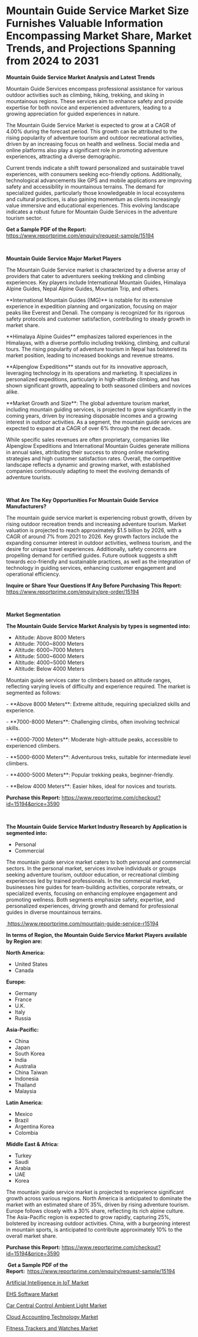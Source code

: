 <p><h1>Mountain Guide Service Market Size Furnishes Valuable Information Encompassing Market Share, Market Trends, and Projections Spanning from 2024 to 2031</h1></p><p><strong>Mountain Guide Service Market Analysis and Latest Trends</strong></p>
<p><p>Mountain Guide Services encompass professional assistance for various outdoor activities such as climbing, hiking, trekking, and skiing in mountainous regions. These services aim to enhance safety and provide expertise for both novice and experienced adventurers, leading to a growing appreciation for guided experiences in nature.</p><p>The Mountain Guide Service Market is expected to grow at a CAGR of 4.00% during the forecast period. This growth can be attributed to the rising popularity of adventure tourism and outdoor recreational activities, driven by an increasing focus on health and wellness. Social media and online platforms also play a significant role in promoting adventure experiences, attracting a diverse demographic.</p><p>Current trends indicate a shift toward personalized and sustainable travel experiences, with consumers seeking eco-friendly options. Additionally, technological advancements like GPS and mobile applications are improving safety and accessibility in mountainous terrains. The demand for specialized guides, particularly those knowledgeable in local ecosystems and cultural practices, is also gaining momentum as clients increasingly value immersive and educational experiences. This evolving landscape indicates a robust future for Mountain Guide Services in the adventure tourism sector.</p></p>
<p><strong>Get a Sample PDF of the Report:&nbsp;</strong> <a href="https://www.reportprime.com/enquiry/request-sample/15194?utm_campaign=83&utm_medium=2&utm_source=Github&utm_content=ia&utm_term=29112024&utm_id=mountain-guide-service">https://www.reportprime.com/enquiry/request-sample/15194</a></p>
<p>&nbsp;</p>
<p><strong>Mountain Guide Service Major Market Players</strong></p>
<p><p>The Mountain Guide Service market is characterized by a diverse array of providers that cater to adventurers seeking trekking and climbing experiences. Key players include International Mountain Guides, Himalaya Alpine Guides, Nepal Alpine Guides, Mountain Trip, and others. </p><p>**International Mountain Guides (IMG)** is notable for its extensive experience in expedition planning and organization, focusing on major peaks like Everest and Denali. The company is recognized for its rigorous safety protocols and customer satisfaction, contributing to steady growth in market share.</p><p>**Himalaya Alpine Guides** emphasizes tailored experiences in the Himalayas, with a diverse portfolio including trekking, climbing, and cultural tours. The rising popularity of adventure tourism in Nepal has bolstered its market position, leading to increased bookings and revenue streams.</p><p>**Alpenglow Expeditions** stands out for its innovative approach, leveraging technology in its operations and marketing. It specializes in personalized expeditions, particularly in high-altitude climbing, and has shown significant growth, appealing to both seasoned climbers and novices alike.</p><p>**Market Growth and Size**: The global adventure tourism market, including mountain guiding services, is projected to grow significantly in the coming years, driven by increasing disposable incomes and a growing interest in outdoor activities. As a segment, the mountain guide services are expected to expand at a CAGR of over 6% through the next decade. </p><p>While specific sales revenues are often proprietary, companies like Alpenglow Expeditions and International Mountain Guides generate millions in annual sales, attributing their success to strong online marketing strategies and high customer satisfaction rates. Overall, the competitive landscape reflects a dynamic and growing market, with established companies continuously adapting to meet the evolving demands of adventure tourists.</p></p>
<p>&nbsp;</p>
<p><strong>What Are The Key Opportunities For Mountain Guide Service Manufacturers?</strong></p>
<p><p>The mountain guide service market is experiencing robust growth, driven by rising outdoor recreation trends and increasing adventure tourism. Market valuation is projected to reach approximately $1.5 billion by 2026, with a CAGR of around 7% from 2021 to 2026. Key growth factors include the expanding consumer interest in outdoor activities, wellness tourism, and the desire for unique travel experiences. Additionally, safety concerns are propelling demand for certified guides. Future outlook suggests a shift towards eco-friendly and sustainable practices, as well as the integration of technology in guiding services, enhancing customer engagement and operational efficiency.</p></p>
<p><strong>Inquire or Share Your Questions If Any Before Purchasing This Report:</strong> <a href="https://www.reportprime.com/enquiry/pre-order/15194?utm_campaign=83&utm_medium=2&utm_source=Github&utm_content=ia&utm_term=29112024&utm_id=mountain-guide-service">https://www.reportprime.com/enquiry/pre-order/15194</a></p>
<p>&nbsp;</p>
<p><strong>Market Segmentation</strong></p>
<p><strong>The Mountain Guide Service Market Analysis by types is segmented into:</strong></p>
<p><ul><li>Altitude: Above 8000 Meters</li><li>Altitude: 7000~8000 Meters</li><li>Altitude: 6000~7000 Meters</li><li>Altitude: 5000~6000 Meters</li><li>Altitude: 4000~5000 Meters</li><li>Altitude: Below 4000 Meters</li></ul></p>
<p><p>Mountain guide services cater to climbers based on altitude ranges, reflecting varying levels of difficulty and experience required. The market is segmented as follows: </p><p>- **Above 8000 Meters**: Extreme altitude, requiring specialized skills and experience. </p><p>- **7000-8000 Meters**: Challenging climbs, often involving technical skills. </p><p>- **6000-7000 Meters**: Moderate high-altitude peaks, accessible to experienced climbers. </p><p>- **5000-6000 Meters**: Adventurous treks, suitable for intermediate level climbers. </p><p>- **4000-5000 Meters**: Popular trekking peaks, beginner-friendly. </p><p>- **Below 4000 Meters**: Easier hikes, ideal for novices and tourists.</p></p>
<p><strong>Purchase this Report:&nbsp;</strong><a href="https://www.reportprime.com/checkout?id=15194&price=3590&utm_campaign=83&utm_medium=2&utm_source=Github&utm_content=ia&utm_term=29112024&utm_id=mountain-guide-service">https://www.reportprime.com/checkout?id=15194&price=3590</a></p>
<p>&nbsp;</p>
<p><strong>The Mountain Guide Service Market Industry Research by Application is segmented into:</strong></p>
<p><ul><li>Personal</li><li>Commercial</li></ul></p>
<p><p>The mountain guide service market caters to both personal and commercial sectors. In the personal market, services involve individuals or groups seeking adventure tourism, outdoor education, or recreational climbing experiences led by trained professionals. In the commercial market, businesses hire guides for team-building activities, corporate retreats, or specialized events, focusing on enhancing employee engagement and promoting wellness. Both segments emphasize safety, expertise, and personalized experiences, driving growth and demand for professional guides in diverse mountainous terrains.</p></p>
<p><a href="https://www.reportprime.com/mountain-guide-service-r15194?utm_campaign=83&utm_medium=2&utm_source=Github&utm_content=ia&utm_term=29112024&utm_id=mountain-guide-service">&nbsp;https://www.reportprime.com/mountain-guide-service-r15194</a></p>
<p><strong>In terms of Region, the Mountain Guide Service Market Players available by Region are:</strong></p>
<p>
    <p> <strong> North America: </strong>
        <ul>
            <li>United States</li>
            <li>Canada</li>
        </ul>
        </p> 
    <p> <strong> Europe: </strong>
        <ul>
            <li>Germany</li>
            <li>France</li>
            <li>U.K.</li>
            <li>Italy</li>
            <li>Russia</li>
        </ul>
        </p> 
    <p> <strong> Asia-Pacific: </strong>
        <ul>
            <li>China</li>
            <li>Japan</li>
            <li>South Korea</li>
            <li>India</li>
            <li>Australia</li>
            <li>China Taiwan</li>
            <li>Indonesia</li>
            <li>Thailand</li>
            <li>Malaysia</li>
        </ul>
        </p> 
    <p> <strong> Latin America: </strong>
        <ul>
            <li>Mexico</li>
            <li>Brazil</li>
            <li>Argentina Korea</li>
            <li>Colombia</li>
        </ul>
        </p> 
    <p> <strong> Middle East & Africa: </strong>
        <ul>
            <li>Turkey</li>
            <li>Saudi</li>
            <li>Arabia</li>
            <li>UAE</li>
            <li>Korea</li>
        </ul>
    </p>
    </p>
<p><p>The mountain guide service market is projected to experience significant growth across various regions. North America is anticipated to dominate the market with an estimated share of 35%, driven by rising adventure tourism. Europe follows closely with a 30% share, reflecting its rich alpine culture. The Asia-Pacific region is expected to grow rapidly, capturing 25%, bolstered by increasing outdoor activities. China, with a burgeoning interest in mountain sports, is anticipated to contribute approximately 10% to the overall market share.</p></p>
<p><strong>Purchase this Report: </strong><a href="https://www.reportprime.com/checkout?id=15194&price=3590&utm_campaign=83&utm_medium=2&utm_source=Github&utm_content=ia&utm_term=29112024&utm_id=mountain-guide-service">https://www.reportprime.com/checkout?id=15194&price=3590</a></p>
<p>&nbsp;<strong>Get a Sample PDF of the Report:&nbsp;&nbsp;</strong><a href="https://www.reportprime.com/enquiry/request-sample/15194?utm_campaign=83&utm_medium=2&utm_source=Github&utm_content=ia&utm_term=29112024&utm_id=mountain-guide-service">https://www.reportprime.com/enquiry/request-sample/15194</a></p>
<p><strong></strong></p>
<p><p><a href="https://github.com/HobertDavis43/Market-Research-Report-List-1/blob/main/artificial-intelligence-in-iot-market.md?utm_campaign=83&utm_medium=2&utm_source=Github&utm_content=ia&utm_term=29112024&utm_id=mountain-guide-service">Artificial Intelligence in IoT Market</a></p><p><a href="https://www.linkedin.com/pulse/comprehensive-ehs-software-market-report-2024-2031-size-share-lfzye?utm_campaign=83&utm_medium=2&utm_source=Github&utm_content=ia&utm_term=29112024&utm_id=mountain-guide-service">EHS Software Market</a></p><p><a href="https://issuu.com/reportprime-2/docs/car-central-control-ambient-light-market-size-2030?utm_campaign=83&utm_medium=2&utm_source=Github&utm_content=ia&utm_term=29112024&utm_id=mountain-guide-service">Car Central Control Ambient Light Market</a></p><p><a href="https://github.com/AshikRahman991/Market-Research-Report-List-1/blob/main/cloud-accounting-technology-market.md?utm_campaign=83&utm_medium=2&utm_source=Github&utm_content=ia&utm_term=29112024&utm_id=mountain-guide-service">Cloud Accounting Technology Market</a></p><p><a href="https://www.linkedin.com/pulse/global-fitness-trackers-watches-market-trends-innovations-birec?utm_campaign=83&utm_medium=2&utm_source=Github&utm_content=ia&utm_term=29112024&utm_id=mountain-guide-service">Fitness Trackers and Watches Market</a></p></p>
